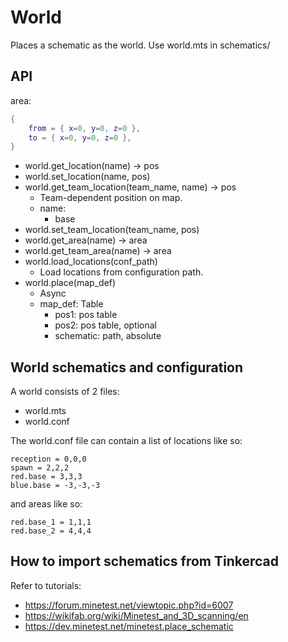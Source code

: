 # World

Places a schematic as the world. Use world.mts in schematics/

## API

area:

```lua
{
    from = { x=0, y=0, z=0 },
    to = { x=0, y=0, z=0 },
}
```

* world.get_location(name) -> pos
* world.set_location(name, pos)
* world.get_team_location(team_name, name) -> pos
  * Team-dependent position on map.
  * name:
    * base
* world.set_team_location(team_name, pos)
* world.get_area(name) -> area
* world.get_team_area(name) -> area
* world.load_locations(conf_path)
  * Load locations from configuration path.
* world.place(map_def)
  * Async
  * map_def: Table
    * pos1: pos table
    * pos2: pos table, optional
    * schematic: path, absolute

## World schematics and configuration

A world consists of 2 files:

* world.mts
* world.conf

The world.conf file can contain a list of locations like so:

```
reception = 0,0,0
spawn = 2,2,2
red.base = 3,3,3
blue.base = -3,-3,-3
```

and areas like so:

```
red.base_1 = 1,1,1
red.base_2 = 4,4,4
```

## How to import schematics from Tinkercad

Refer to tutorials:

* https://forum.minetest.net/viewtopic.php?id=6007
* https://wikifab.org/wiki/Minetest_and_3D_scanning/en
* https://dev.minetest.net/minetest.place_schematic
